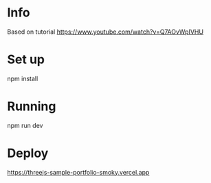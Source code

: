 # Info
Based on tutorial
https://www.youtube.com/watch?v=Q7AOvWpIVHU

# Set up
npm install

# Running
npm run dev

# Deploy
https://threejs-sample-portfolio-smoky.vercel.app
